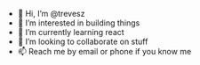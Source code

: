 - 👋 Hi, I’m @trevesz
- 👀 I’m interested in building things
- 🌱 I’m currently learning react
- 💞️ I’m looking to collaborate on stuff
- 📫 Reach me by email or phone if you know me

<!---
trevesz/trevesz is a ✨ special ✨ repository because its `README.md` (this file) appears on your GitHub profile.
You can click the Preview link to take a look at your changes.
--->
